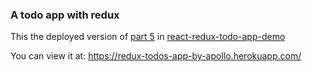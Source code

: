 ### A todo app with redux

This the deployed version of [part 5](https://github.com/ApolloTang/react-redux-todo-app-demo/tree/master/part-05-todos-ui-ctrl-in-redux) in [react-redux-todo-app-demo](https://github.com/ApolloTang/react-redux-todo-app-demo)


You can view it at: 
https://redux-todos-app-by-apollo.herokuapp.com/
